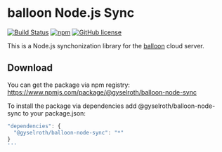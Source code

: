 # balloon Node.js Sync
[![Build Status](https://travis-ci.org/gyselroth/balloon-node-sync.svg?branch=master)](https://travis-ci.org/gyselroth/balloon-node-sync)
[![npm](https://img.shields.io/npm/v/@gyselroth/balloon-node-sync.svg)](https://www.npmjs.com/package/@gyselroth/balloon-node-sync)
[![GitHub license](https://img.shields.io/badge/license-MIT-blue.svg)](https://raw.githubusercontent.com/gyselroth/balloon-node-sync/master/LICENSE)

This is a Node.js synchonization library for the [balloon](https://github.com/gyselroth/balloon) cloud server.

## Download
You can get the package via npm registry:\
https://www.npmjs.com/package/@gyselroth/balloon-node-sync

To install the package via dependencies add @gyselroth/balloon-node-sync to your package.json: 
```javascript
"dependencies": {
  "@gyselroth/balloon-node-sync": "*"
}
'''
